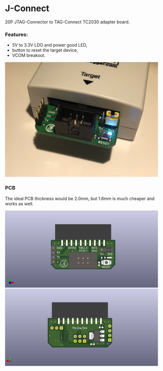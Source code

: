 # J-Connect

20P JTAG-Connector to TAG-Connect TC2030 adapter board.  

### Features:
* 5V to 3.3V LDO and power good LED,
* button to reset the target device,
* VCOM breakout.

![Photo](Docu/photo.png)

### PCB
The ideal PCB thickness would be 2.0mm, but 1.6mm is much cheaper and works as well.

![Front-Rendering](Docu/rendering-front.png)
![Back-Rendering](Docu/rendering-back.png)
